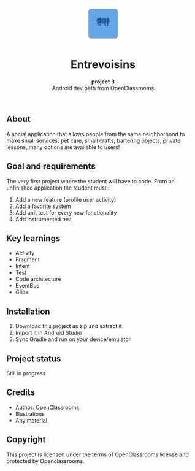 <div align="center"><img src="app/src/main/res/mipmap-xhdpi/ic_launcher.png"></div>
<h1 align="center">Entrevoisins</h1>
<p align="center"><strong>project 3</strong>
<br>Android dev path from OpenClassrooms</p>
<br/>
<h2>About</h2>
A social application that allows people from the same neighborhood to make small services: pet care, small crafts, bartering objects, private lessons, many options are available to users! 

<h2>Goal and requirements</h2>

The very first project where the student will have to code. From an unfinished application the student must :
  1. Add a new feature (profile user activity)
  2. Add a favorite system
  2. Add unit test for every new fonctionality
  3. Add instrumented test

<h2>Key learnings</h2>

- Activity
- Fragment 
- Intent
- Test 
- Code architecture 
- EventBus
- Glide

<h2>Installation</h2>

1. Download this project as zip and extract it
2. Import it in Android Studio
3. Sync Gradle and run on your device/emulator

<h2>Project status</h2>
Still in progress

<h2>Credits</h2>

- Author: <a href="https://openclassrooms.com" target="_blank">OpenClassrooms</a>
- Illustrations
- Any material

<h2>Copyright</h2>
This project is licensed under the terms of OpenClassrooms license and protected by Openclassrooms.
